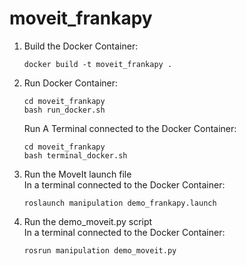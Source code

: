 # moveit_frankapy
1. Build the Docker Container:

    ```
    docker build -t moveit_frankapy .
    ```

2. Run Docker Container:
    ```
    cd moveit_frankapy
    bash run_docker.sh
    ```

    Run A Terminal connected to the Docker Container:
    ```
    cd moveit_frankapy
    bash terminal_docker.sh
    ```

3. Run the MoveIt launch file <br>
    In a terminal connected to the Docker Container:
    ```
    roslaunch manipulation demo_frankapy.launch
    ```

4. Run the demo_moveit.py script <br>
    In a terminal connected to the Docker Container:
    ```
    rosrun manipulation demo_moveit.py
    ```

